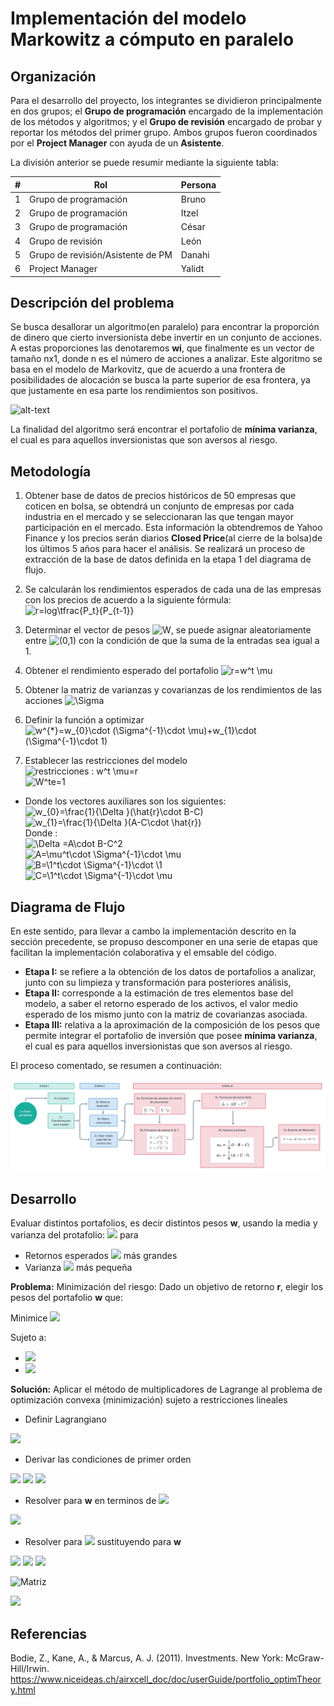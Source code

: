# Implementación del modelo Markowitz a cómputo en paralelo



## Organización

Para el desarrollo del proyecto, los integrantes se dividieron principalmente en dos grupos; el **Grupo de programación** encargado de la implementación de los métodos y algoritmos; y el **Grupo de revisión** encargado de probar y reportar los métodos del primer grupo. Ambos grupos fueron coordinados por el **Project Manager** con ayuda de un **Asistente**.

La división anterior se puede resumir mediante la siguiente tabla:

| #    | Rol                                   | Persona      |
| ---- | --------------------------------------| ------------ |
| 1    | Grupo de programación                 | Bruno        |
| 2    | Grupo de programación                 | Itzel        |
| 3    | Grupo de programación                 | César        |
| 4    | Grupo de revisión                     | León         |
| 5    | Grupo de revisión/Asistente de PM     | Danahi       |
| 6    | Project Manager                       | Yalidt       |

## Descripción del problema

Se busca desallorar un algoritmo(en paralelo) para encontrar la proporción de dinero que cierto inversionista debe invertir en un conjunto de acciones. A estas proporciones las denotaremos **wi**, que finalmente es un vector de tamaño nx1, donde n es el número de acciones a analizar. Este algoritmo se basa en el modelo de Markovitz, que de acuerdo a una frontera de posibilidades de alocación se busca la parte superior de esa frontera, ya que justamente en esa parte los rendimientos son positivos.

![alt-text](https://github.com/czammar/MNO_finalproject/blob/master/images/frontera_eficiente.png)

La finalidad del algoritmo será encontrar el portafolio de **mínima varianza**, el cual es para aquellos inversionistas que son aversos al riesgo.

## Metodología
1) Obtener base de datos de precios históricos de 50 empresas que coticen en bolsa, se obtendrá un conjunto de empresas por cada industria en el mercado y se seleccionaran las que tengan mayor participación en el mercado. Esta información la obtendremos de Yahoo Finance y los precios serán diarios **Closed Price**(al cierre de la bolsa)de los últimos 5 años para hacer el análisis. Se realizará un proceso de extracción de la base de datos definida en la etapa 1 del diagrama de flujo.

2) Se calcularán los rendimientos esperados de cada una de las empresas con los precios de acuerdo a la siguiente fórmula:
![r=log\tfrac{P_t}{P_{t-1}}](https://render.githubusercontent.com/render/math?math=R%3Dlog%5Ctfrac%7BPt%7D%7BPt-1%7D)<br />

3) Determinar el vector de pesos ![$W$](https://render.githubusercontent.com/render/math?math=%24W%24), se puede asignar aleatoriamente entre ![$(0,1)$](https://render.githubusercontent.com/render/math?math=%24(0%2C1)%24) con la condición de que la suma de la entradas sea igual a 1.<br />
4) Obtener el rendimiento esperado del portafolio ![r=w^t \mu](https://render.githubusercontent.com/render/math?math=r%3Dw%5Et%20%5Cmu)

5) Obtener la matriz de varianzas y covarianzas de los rendimientos de las acciones ![\Sigma](https://render.githubusercontent.com/render/math?math=%5CSigma)<br />

6) Definir la función a optimizar  ![w^{*}=w_{0}\cdot (\Sigma^{-1}\cdot \mu)+w_{1}\cdot (\Sigma^{-1}\cdot 1)](https://render.githubusercontent.com/render/math?math=w%5E%7B*%7D%3Dw_%7B0%7D%5Ccdot%20(%5CSigma%5E%7B-1%7D%5Ccdot%20%5Cmu)%2Bw_%7B1%7D%5Ccdot%20(%5CSigma%5E%7B-1%7D%5Ccdot%201))<br />
7) Establecer las restricciones del modelo<br />
![restricciones : w^t \mu=r](https://render.githubusercontent.com/render/math?math=restricciones%20%3A%20w%5Et%20%5Cmu%3DR)<br />
![W^te=1](https://render.githubusercontent.com/render/math?math=W%5Ete%3D1)<br />

* Donde los vectores auxiliares son los siguientes:<br />
![w_{0}=\frac{1}{\Delta }(\hat{r}\cdot B-C)](https://render.githubusercontent.com/render/math?math=w_%7B0%7D%3D%5Cfrac%7B1%7D%7B%5CDelta%20%7D(%5Chat%7Br%7D%5Ccdot%20B-C))<br />
![w_{1}=\frac{1}{\Delta }(A-C\cdot \hat{r})](https://render.githubusercontent.com/render/math?math=w_%7B1%7D%3D%5Cfrac%7B1%7D%7B%5CDelta%20%7D(A-C%5Ccdot%20%5Chat%7Br%7D))<br />
Donde :<br />
![\Delta =A\cdot B-C^2](https://render.githubusercontent.com/render/math?math=%5CDelta%20%3DA%5Ccdot%20B-C%5E2)<br />
![A=\mu^t\cdot \Sigma^{-1}\cdot \mu](https://render.githubusercontent.com/render/math?math=A%3D%5Cmu%5Et%5Ccdot%20%5CSigma%5E%7B-1%7D%5Ccdot%20%5Cmu)<br />
![B=\1^t\cdot \Sigma^{-1}\cdot \1](https://render.githubusercontent.com/render/math?math=B%3D%5C1%5Et%5Ccdot%20%5CSigma%5E%7B-1%7D%5Ccdot%20%5C1)<br />
![C=\1^t\cdot \Sigma^{-1}\cdot \mu](https://render.githubusercontent.com/render/math?math=C%3D%5C1%5Et%5Ccdot%20%5CSigma%5E%7B-1%7D%5Ccdot%20%5Cmu)

## Diagrama de Flujo

En este sentido, para llevar a cambo la implementación descrito en la sección precedente, se propuso descomponer en una serie de etapas que facilitan la implementación colaborativa y el emsable del código.

* **Etapa I:** se refiere a la obtención de los datos de portafolios a analizar, junto con su limpieza y transformación para posteriores análisis,
* **Etapa II:** corresponde a la estimación de tres elementos base del modelo, a saber el retorno esperado de los activos, el valor medio esperado de los mismo junto con la matriz de covarianzas asociada.
* **Etapa III:** relativa a la aproximación de la composición de los pesos que permite integrar el portafolio de inversión que posee **mínima varianza**, el cual es para aquellos inversionistas que son aversos al riesgo.

El proceso comentado, se resumen a continuación:



![Diagrama de flujo](./images/diagrama_flujo.png)

## Desarrollo

Evaluar distintos portafolios, es decir distintos pesos **w**, usando la media y varianza del protafolio: <img src="https://render.githubusercontent.com/render/math?math=(\mu, \Sigma)"> para 
- Retornos esperados  <img src="https://render.githubusercontent.com/render/math?math=\mu"> más grandes 
- Varianza  <img src="https://render.githubusercontent.com/render/math?math=\Sigma"> más pequeña

**Problema:** Minimización del riesgo: Dado un objetivo de retorno **r**, elegir los pesos del portafolio **w** que:

Minimice <img src="https://render.githubusercontent.com/render/math?math=\frac{1}{2}w^T\Sigma w">

Sujeto a: 
- <img src="https://render.githubusercontent.com/render/math?math=w^T\mu=r">
- <img src="https://render.githubusercontent.com/render/math?math=w^T1_{n}=1">

**Solución:** Aplicar el método de multiplicadores de Lagrange al problema de optimización convexa (minimización) sujeto a restricciones lineales

- Definir Lagrangiano

<img src="https://render.githubusercontent.com/render/math?math=L(w,\lambda_{1}, \lambda_{2}) = \frac{1}{2}w^T\Sigma w + \lambda_{1}(r-w^T\mu) +\lambda_{2}(1-w^T1_{n})">

- Derivar las condiciones de primer orden

<img src="https://render.githubusercontent.com/render/math?math=\frac{\delta L}{\delta w} = 0_{n} = \Sigma w - \lambda_{1}\mu - \lambda_{2}1_{n}">

<img src="https://render.githubusercontent.com/render/math?math=\frac{\delta L}{\delta \lambda_{1}} = 0 = r -w^T\mu">

<img src="https://render.githubusercontent.com/render/math?math=\frac{\delta L}{\delta \lambda{2}} = 0 = 1 -w^T1_{n}">

- Resolver para **w** en terminos de <img src="https://render.githubusercontent.com/render/math?math=\lambda_{1}, \lambda_{2}">

<img src="https://render.githubusercontent.com/render/math?math=w_{0} = \lambda_{1}\Sigma^{-1}1_{n}">

- Resolver para <img src="https://render.githubusercontent.com/render/math?math=\lambda_{1}, \lambda_{2}"> sustituyendo para **w**
<img src="https://render.githubusercontent.com/render/math?math=r = w^T_{0}\mu = \lambda_{1}(\mu^T\Sigma^{-1}\mu) \oplus \lambda_{2}(\mu^T\Sigma^{-1}1_{n}))">

<img src="https://render.githubusercontent.com/render/math?math=1 = w^T 1_{n} = \lambda_{1}(\mu^T\Sigma^{-1}1_{n}) \oplus \lambda_{2}(1^T_{n}\Sigma^{-1}1_{n})">

<img src="https://render.githubusercontent.com/render/math?math=\Rightarrow">


![Matriz](./images/matriz.png=20x20)


<img src="https://render.githubusercontent.com/render/math?math=a =(\mu\Sigma^{-1}), b =(\mu\Sigma_{-1}1_{n}) , c = (1^T_{n}\Sigma^{-1}1_{n})">


## Referencias 

Bodie, Z., Kane, A., & Marcus, A. J. (2011). Investments. New York: McGraw-Hill/Irwin.<br />
https://www.niceideas.ch/airxcell_doc/doc/userGuide/portfolio_optimTheory.html<br />




